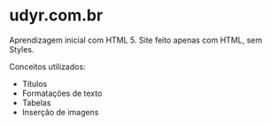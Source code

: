 # udyr.com.br
Aprendizagem inicial com HTML 5. Site feito apenas com HTML, sem Styles.

Conceitos utilizados:
- Títulos
- Formatações de texto
- Tabelas
- Inserção de imagens
